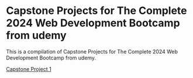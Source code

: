 # Capstone Projects for The Complete 2024 Web Development Bootcamp from udemy
This is a compilation of Capstone Projects for The Complete 2024 Web Development Bootcamp from udemy. 

<a href="webDevCapstoneProjects/CapstoneProject1">Capstone Project 1</a>
